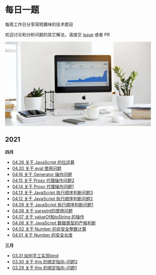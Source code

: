# 每日一题

每周工作日分享简短趣味的技术题目

欢迎讨论和分析问题的其它解法，请提交 [issue](https://github.com/live-learn/f2e/issues) 或者 PR

<img src="./image/pic.png" width="480" />

## 2021

**四月**
- [04.26 关于 JavaScript 的位运算](./docs/2021/04/26.md)
- [04.20 关于 eval 使用问题](./docs/2021/04/20.md)
- [04.16 关于 Generator 操作问题](./docs/2021/04/16.md)
- [04.15 关于 Proxy 代理操作问题2](./docs/2021/04/15.md)
- [04.14 关于 Proxy 代理操作问题1](./docs/2021/04/14.md)
- [04.13 关于 JavaScript 执行顺序判断问题3](./docs/2021/04/13.md)
- [04.12 关于 JavaScript 执行顺序判断问题2](./docs/2021/04/12.md)
- [04.09 关于 JavaScript 执行顺序判断问题1](./docs/2021/04/09.md)
- [04.08 关于 parseInt的使用问题](./docs/2021/04/08.md)
- [04.07 关于 valueOf和toString 的操作](./docs/2021/04/07.md)
- [04.06 关于 JavaScript 数据类型的严格判断](./docs/2021/04/06.md)
- [04.02 关于 Number 的非安全整数计算](./docs/2021/04/02.md)
- [04.01 关于 Number 的安全长度](./docs/2021/04/01.md)

**三月**
- [03.31 如何手工实现bind](./docs/2021/03/31.md)
- [03.30 关于 this 的绑定指向-问题2](docs/2021/03/30.md)
- [03.29 关于 this 的绑定指向-问题1](docs/2021/03/29.md)



